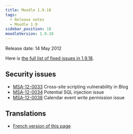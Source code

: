 ```yaml
---
title: Moodle 1.9.18
tags:
  - Release notes
  - Moodle 1.9
sidebar_position: 18
moodleVersion: 1.9.18
---
```


Release date: 14 May 2012

Here is [the full list of fixed issues in 1.9.18](http://tracker.moodle.org/secure/IssueNavigator!executeAdvanced.jspa?jqlQuery=project+%3D+mdl+AND+resolution+%3D+fixed+AND+fixVersion+in+%28%221.9.18%22%29+ORDER+BY+priority+DESC&runQuery=true&clear=true).

## Security issues

- [MSA-12-0033](http://moodle.org/mod/forum/discuss.php?d=203052) Cross-site scripting vulnerability in Blog
- [MSA-12-0034](http://moodle.org/mod/forum/discuss.php?d=203053) Potential SQL injection issue
- [MSA-12-0038](http://moodle.org/mod/forum/discuss.php?d=203057) Calendar event write permission issue

## Translations

- [French version of this page](https://docs.moodle.org/19/fr/Notes_de_mise_à_jour_de_Moodle_1.9.18)
